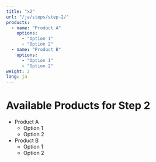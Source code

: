 ```yaml
---
title: "x2"
url: "/ja/steps/step-2/"
products:
  - name: "Product A"
    options:
      - "Option 1"
      - "Option 2"
  - name: "Product B"
    options:
      - "Option 1"
      - "Option 2"
weight: 2
lang: ja
---
```


# Available Products for Step 2

- Product A
  - Option 1
  - Option 2
- Product B
  - Option 1
  - Option 2